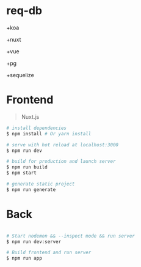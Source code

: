 # req-db

+koa

+nuxt

+vue

+pg

+sequelize

# Frontend

> Nuxt.js

``` bash
# install dependencies
$ npm install # Or yarn install

# serve with hot reload at localhost:3000
$ npm run dev

# build for production and launch server
$ npm run build
$ npm start

# generate static project
$ npm run generate
```

# Back

``` bash

# Start nodemon && --inspect mode && run server
$ npm run dev:server

# Build frontend and run server
$ npm run app

```
